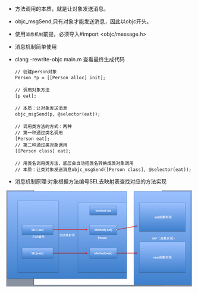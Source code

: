 - 方法调用的本质，就是让对象发送消息。
- objc_msgSend,只有对象才能发送消息，因此以objc开头。
- 使用`消息机制`前提，必须导入#import <objc/message.h>
- 消息机制简单使用
- clang -rewrite-objc main.m 查看最终生成代码

  ```objc
  // 创建person对象
  Person *p = [[Person alloc] init];

  // 调用对象方法
  [p eat];
  
  // 本质：让对象发送消息
  objc_msgSend(p, @selector(eat));

  // 调用类方法的方式：两种
  // 第一种通过类名调用
  [Person eat];
  // 第二种通过类对象调用
  [[Person class] eat];

  // 用类名调用类方法，底层会自动把类名转换成类对象调用
  // 本质：让类对象发送消息objc_msgSend([Person class], @selector(eat));
  ```
- 消息机制原理:对象根据方法编号SEL去映射表查找对应的方法实现

![](/assets/Snip20151013_4.png)